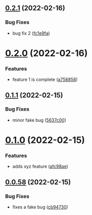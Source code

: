 ## [0.2.1](https://github.com/Platform9-Community/k8s_app_deploy/compare/0.2.0...0.2.1) (2022-02-16)


### Bug Fixes

* bug fix 2 ([fc1e9fa](https://github.com/Platform9-Community/k8s_app_deploy/commit/fc1e9faa4f865ee8f314550cfb0b77678ed79bee))



# [0.2.0](https://github.com/Platform9-Community/k8s_app_deploy/compare/0.1.1...0.2.0) (2022-02-16)


### Features

* feature 1 is complete ([a758858](https://github.com/Platform9-Community/k8s_app_deploy/commit/a75885813360813ffa597f5a1fa6094ef6311b77))



## [0.1.1](https://github.com/Platform9-Community/k8s_app_deploy/compare/0.1.0...0.1.1) (2022-02-15)


### Bug Fixes

* minor fake bug ([5637c00](https://github.com/Platform9-Community/k8s_app_deploy/commit/5637c0076a93a3373800e2f4b36f71014dd61191))



# [0.1.0](https://github.com/Platform9-Community/k8s_app_deploy/compare/0.0.58...0.1.0) (2022-02-15)


### Features

* adds xyz feature ([afc98ae](https://github.com/Platform9-Community/k8s_app_deploy/commit/afc98aea692fe8393e6b2c2e0afe451f8cc7cb17))



## [0.0.58](https://github.com/Platform9-Community/k8s_app_deploy/compare/0.0.57...0.0.58) (2022-02-15)


### Bug Fixes

* fixes a fake bug ([cb94730](https://github.com/Platform9-Community/k8s_app_deploy/commit/cb94730c77f0379941b7250de9b59fc99e1983d3))



